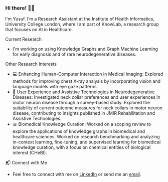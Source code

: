 ### Hi there! 👋🏾
I'm Yusuf. I’m a Research Assistant at the Institute of Health Informatics, University College London, where I am part of KnowLab, a research group that focuses on AI in Healthcare.

Current Research
- I'm working on using Knowledge Graphs and Graph Machine Learning for early diagnosis and of rare neurodegenerative diseases.


Other Research Interests
- 💻 Enhancing Human-Computer Interaction in Medical Imaging: Explored methods for improving chest X-ray analysis by incorporating vision and language models with eye gaze patterns.
- 🧠 User Experience and Assistive Technologies in Neurodegenerative Diseases: Investigated neck collar preferences and user experiences in motor neuron disease through a survey-based study. Explored the suitability of current outcome measures for neck collars in motor neuron disease, contributing to insights published in JMIR Rehabilitation and Assistive Technologies.
- 📊 Biomedical Knowledge Curation: Worked on a scoping review to explore the applications of knowledge graphs in biomedical and healthcare sciences. Worked on research benchmarking and analyzing in-context learning, fine-tuning, and supervised learning for biomedical knowledge curation, with a focus on chemical entities of biological interest (CHeBI). 


📬 Connect with Me
- Feel free to connect with me on [LinkedIn](https://www.linkedin.com/in/yusufab/) or send me an [email](mailto:yusuf.abdulle.20@ucl.ac.uk).
